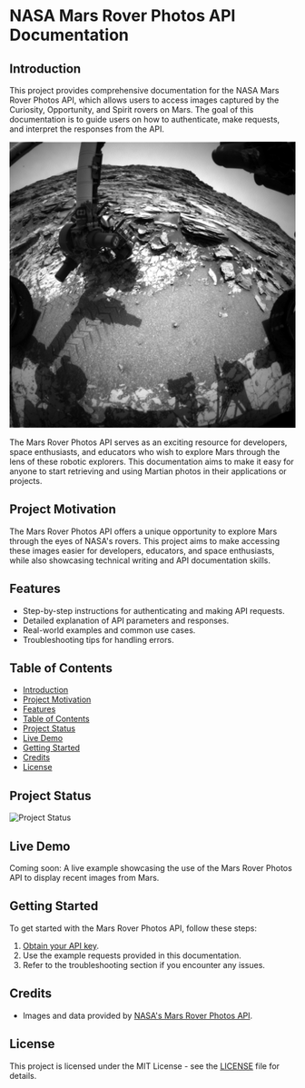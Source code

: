 # NASA Mars Rover Photos API Documentation

## Introduction
This project provides comprehensive documentation for the NASA Mars Rover Photos API, which allows users to access images captured by the Curiosity, Opportunity, and Spirit rovers on Mars. The goal of this documentation is to guide users on how to authenticate, make requests, and interpret the responses from the API.

![Mars Rover Photo](images/Rover-Mars-photo-of-the-day.jpeg)

The Mars Rover Photos API serves as an exciting resource for developers, space enthusiasts, and educators who wish to explore Mars through the lens of these robotic explorers. This documentation aims to make it easy for anyone to start retrieving and using Martian photos in their applications or projects.

## Project Motivation
The Mars Rover Photos API offers a unique opportunity to explore Mars through the eyes of NASA's rovers. This project aims to make accessing these images easier for developers, educators, and space enthusiasts, while also showcasing technical writing and API documentation skills.

## Features
- Step-by-step instructions for authenticating and making API requests.
- Detailed explanation of API parameters and responses.
- Real-world examples and common use cases.
- Troubleshooting tips for handling errors.

## Table of Contents
- [Introduction](#introduction)
- [Project Motivation](#project-motivation)
- [Features](#features)
- [Table of Contents](#table-of-contents)
- [Project Status](#project-status)
- [Live Demo](#live-demo)
- [Getting Started](#getting-started)
- [Credits](#credits)
- [License](#license)
  
## Project Status
![Project Status](https://img.shields.io/badge/Project-Completed-brightgreen)

## Live Demo
Coming soon: A live example showcasing the use of the Mars Rover Photos API to display recent images from Mars.

## Getting Started
To get started with the Mars Rover Photos API, follow these steps:
1. [Obtain your API key](https://api.nasa.gov/).
2. Use the example requests provided in this documentation.
3. Refer to the troubleshooting section if you encounter any issues.

## Credits
- Images and data provided by [NASA's Mars Rover Photos API](https://api.nasa.gov/).

## License
This project is licensed under the MIT License - see the [LICENSE](LICENSE) file for details.

